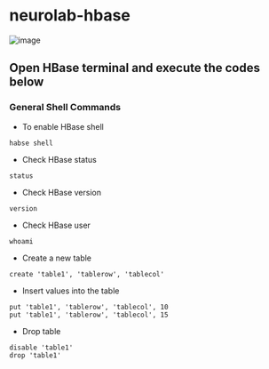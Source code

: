 # neurolab-hbase

![image](https://user-images.githubusercontent.com/115451707/196919992-edcfea8b-e3f6-4f35-9398-43be66b5622d.png)

## Open HBase terminal and execute the codes below

### General Shell Commands
 - To enable HBase shell
```
habse shell
```
 - Check HBase status
 ```
 status
 ```
 - Check HBase version
 ```
 version
 ```
 - Check HBase user
 ```
 whoami
 ```
- Create a new table
```
create 'table1', 'tablerow', 'tablecol'
```
- Insert values into the table
```
put 'table1', 'tablerow', 'tablecol', 10
put 'table1', 'tablerow', 'tablecol', 15
```
- Drop table
```
disable 'table1'
drop 'table1'
```
